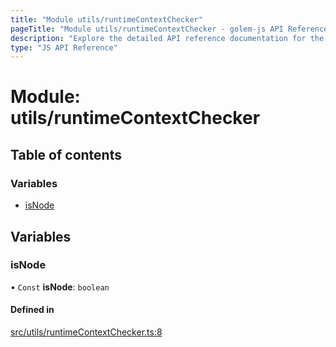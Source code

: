 ```yaml
---
title: "Module utils/runtimeContextChecker"
pageTitle: "Module utils/runtimeContextChecker - golem-js API Reference"
description: "Explore the detailed API reference documentation for the Module utils/runtimeContextChecker within the golem-js SDK for the Golem Network."
type: "JS API Reference"
---
```

# Module: utils/runtimeContextChecker

## Table of contents

### Variables

- [isNode](utils_runtimeContextChecker#isnode)

## Variables

### isNode

• `Const` **isNode**: `boolean`

#### Defined in

[src/utils/runtimeContextChecker.ts:8](https://github.com/golemfactory/golem-js/blob/e7b6d14/src/utils/runtimeContextChecker.ts#L8)
